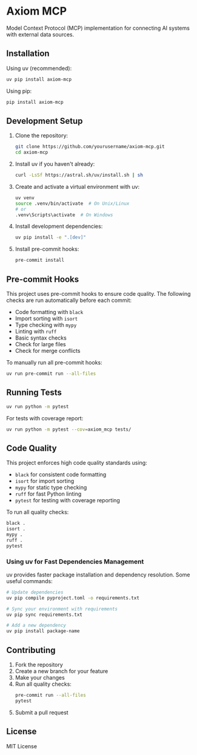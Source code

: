 # Axiom MCP

Model Context Protocol (MCP) implementation for connecting AI systems with external data sources.

## Installation

Using uv (recommended):
```bash
uv pip install axiom-mcp
```

Using pip:
```bash
pip install axiom-mcp
```

## Development Setup

1. Clone the repository:
   ```bash
   git clone https://github.com/yourusername/axiom-mcp.git
   cd axiom-mcp
   ```

2. Install uv if you haven't already:
   ```bash
   curl -LsSf https://astral.sh/uv/install.sh | sh
   ```

3. Create and activate a virtual environment with uv:
   ```bash
   uv venv
   source .venv/bin/activate  # On Unix/Linux
   # or
   .venv\Scripts\activate  # On Windows
   ```

4. Install development dependencies:
   ```bash
   uv pip install -e ".[dev]"
   ```

5. Install pre-commit hooks:
   ```bash
   pre-commit install
   ```

## Pre-commit Hooks

This project uses pre-commit hooks to ensure code quality. The following checks are run automatically before each commit:

- Code formatting with `black`
- Import sorting with `isort`
- Type checking with `mypy`
- Linting with `ruff`
- Basic syntax checks
- Check for large files
- Check for merge conflicts

To manually run all pre-commit hooks:
```bash
uv run pre-commit run --all-files
```

## Running Tests

```bash
uv run python -m pytest
```

For tests with coverage report:
```bash
uv run python -m pytest --cov=axiom_mcp tests/
```

## Code Quality

This project enforces high code quality standards using:

- `black` for consistent code formatting
- `isort` for import sorting
- `mypy` for static type checking
- `ruff` for fast Python linting
- `pytest` for testing with coverage reporting

To run all quality checks:
```bash
black .
isort .
mypy .
ruff .
pytest
```

### Using uv for Fast Dependencies Management

uv provides faster package installation and dependency resolution. Some useful commands:

```bash
# Update dependencies
uv pip compile pyproject.toml -o requirements.txt

# Sync your environment with requirements
uv pip sync requirements.txt

# Add a new dependency
uv pip install package-name
```

## Contributing

1. Fork the repository
2. Create a new branch for your feature
3. Make your changes
4. Run all quality checks:
   ```bash
   pre-commit run --all-files
   pytest
   ```
5. Submit a pull request

## License

MIT License
